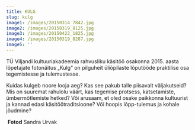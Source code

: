 ```yaml
---
title: KULG
slug: kulg
image1: /images/20150314_7842.jpg
image2: /images/20150319_8125.jpg
image3: /images/20150422_1825.jpg
image4: /images/20150319_8287.jpg
image5: ''
---
```

TÜ Viljandi kultuuriakadeemia rahvusliku käsitöö osakonna 2015. aasta lõpetajate fotonäitus „Kulg“ on pilguheit üliõpilaste lõputööde praktilise osa tegemistesse ja tulemustesse. 

Kuidas kulgeb noore looja aeg? Kas see pakub talle piisavalt väljakutseid? Mis on suuremat rahulolu väärt, kas tegemise protsess, katsetamiste, ümbermõtlemiste hetked? Või arusaam, et oled osake paikkonna kultuurist ja kannad edasi käsitöötraditsioone? Või hoopis lõpp-tulemus ja kohale jõudmine?

 **Fotod** Sandra Urvak
